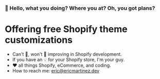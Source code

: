 ### 👋 Hello, what you doing? Where you at? Oh, you got plans?

# Offering free Shopify theme customizations

- Can't 🛑, won't 🛑 improving in Shopify development.  
- If you have an 💡 for your Shopify store, I'm your guy. 
- ❤️ all things Shopify, eCommerce, and coding. 
- How to reach me: eric@ericmartinez.dev
<br>
